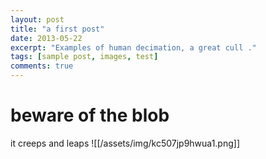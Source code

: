 ```yaml
---
layout: post
title: "a first post"
date: 2013-05-22
excerpt: "Examples of human decimation, a great cull ."
tags: [sample post, images, test]
comments: true
---
```

# beware of the blob
it creeps and leaps
![[/assets/img/kc507jp9hwua1.png]]